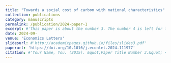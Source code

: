 ```yaml
---
title: "Towards a social cost of carbon with national characteristics"
collection: publications
category: manuscripts
permalink: /publication/2024-paper-1
excerpt: #'This paper is about the number 3. The number 4 is left for future work.'
date: 2024-09-
venue: 'Economics Letters'
slidesurl: #'http://academicpages.github.io/files/slides3.pdf'
paperurl: 'https://doi.org/10.1016/j.econlet.2024.111977'
citation: #'Your Name, You. (2015). &quot;Paper Title Number 3.&quot; <i>Journal 1</i>. 1(3).'
---
```

